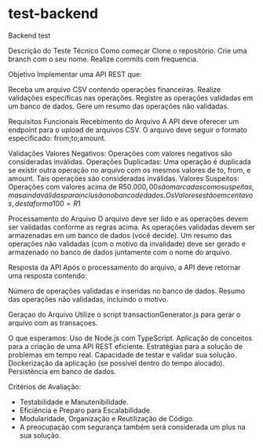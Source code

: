 # test-backend
Backend test

Descrição do Teste Técnico
Como começar
Clone o repositório.
Crie uma branch com o seu nome.
Realize commits com frequencia.


Objetivo
Implementar uma API REST que:

Receba um arquivo CSV contendo operações financeiras.
Realize validações específicas nas operações.
Registre as operações validadas em um banco de dados.
Gere um resumo das operações não validadas.


Requisitos Funcionais
Recebimento do Arquivo
A API deve oferecer um endpoint para o upload de arquivos CSV.
O arquivo deve seguir o formato especificado: from;to;amount.


Validações
Valores Negativos: Operações com valores negativos são consideradas inválidas.
Operações Duplicadas: Uma operação é duplicada se existir outra operação no arquivo com os mesmos valores de to, from, e amount. Tais operações são consideradas inválidas.
Valores Suspeitos: Operações com valores acima de R$50.000,00 são marcadas como suspeitas, mas ainda válidas para inclusão no banco de dados.
Os Valores estão em centavos, desta forma 100 = R$1


Processamento do Arquivo
O arquivo deve ser lido e as operações devem ser validadas conforme as regras acima.
As operações validadas devem ser armazenadas em um banco de dados (você decide).
Um resumo das operações não validadas (com o motivo da invalidade) deve ser gerado e armazenado no banco de dados juntamente com o nome do arquivo.


Resposta da API
Após o processamento do arquivo, a API deve retornar uma resposta contendo:

Número de operações validadas e inseridas no banco de dados.
Resumo das operações não validadas, incluindo o motivo.


Geraçao do Arquivo
Utilize o script transactionGenerator.js para gerar o arquivo com as transaçoes.


O que esperamos:
Uso de Node.js com TypeScript.
Aplicação de conceitos para a criação de uma API REST eficiente.
Estratégias para a solução de problemas em tempo real.
Capacidade de testar e validar sua solução.
Dockerização da aplicação (se possível dentro do tempo alocado).
Persistência em banco de dados.


Critérios de Avaliação:
- Testabilidade e Manutenibilidade.
- Eficiência e Preparo para Escalabilidade.
- Modularidade, Organização e Reutilização de Código.
- A preocupação com segurança também será considerada um plus na sua solução.
